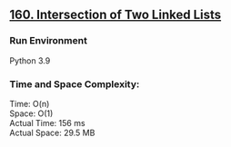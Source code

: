 ## [160. Intersection of Two Linked Lists](https://leetcode.com/problems/intersection-of-two-linked-lists/)

### Run Environment
Python 3.9

### Time and Space Complexity:
Time: O(n)  
Space: O(1)    
Actual Time: 156 ms  
Actual Space: 29.5 MB
